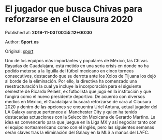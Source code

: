 
# El jugador que busca Chivas para reforzarse en el Clausura 2020

Published at: **2019-11-03T00:55:12+00:00**

Author: **Sport.es**

Original: [sport](https://www.sport.es/es/noticias/mercado-fichajes/jugador-que-busca-chivas-para-reforzarse-clausura-2020-futbol-mexicano-7712196)

Uno de los equipos más importantes y populares de México, las Chivas Rayadas de Guadalajara, está metido en una seria crisis en donde no ha podido meterse a la liguilla del fútbol mexicano en cinco torneos consecutivos, destacando que su derrota ante los Xolos de Tijuana los dejó al borde de la eliminación.
Por ello, la directiva ha comenzado una reestructuración la cual ya incluye la incorporación para el siguiente semestre de Ricardo Peláez, ex futbolista que jugó en la institución y que fungirá como el nuevo presidente deportivo.
De acuerdo con diversos medios en México, el Guadalajara buscará reforzarse de cara al Clausura 2020 y dentro de las opciones se encuentra Uriel Antuna, actual jugador del LA Galaxy aunque pertenece al Manchester City y quien ha tenido destacadas actuaciones con la Selección Mexicana de Gerardo Martino.
La idea es convencerlo para que juegue en la Liga MX y así negociar tanto con el equipo norteamericano como con el inglés, pero las siguientes semanas serán claves tras la eliminación del Galaxy en la MLS a manos del LAFC.
